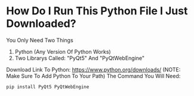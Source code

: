# How Do I Run This Python File I Just Downloaded?

You Only Need Two Things
1. Python (Any Version Of Python Works)
2. Two Librarys Called: "PyQt5" And "PyQtWebEngine"

Download Link To Python: https://www.python.org/downloads/ (NOTE: Make Sure To Add Python To Your Path)
The Command You Will Need:
```
pip install PyQt5 PyQtWebEngine
```
